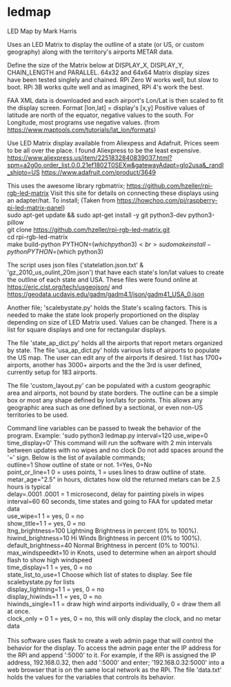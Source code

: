 # ledmap
LED Map by Mark Harris

Uses an LED Matrix to display the outline of a state (or US, or custom geography)
along with the territory's airports METAR data.

Define the size of the Matrix below at DISPLAY_X, DISPLAY_Y, CHAIN_LENGTH and PARALLEL.
64x32 and 64x64 Matrix display sizes have been tested singlely and chained.
RPi Zero W works well, but slow to boot. RPi 3B works quite well and as
imagined, RPi 4's work the best.

FAA XML data is downloaded and each airport's Lon/Lat is then scaled to fit the display screen.
  Format [lon,lat] = display's [x,y]
Positive values of latitude are north of the equator, negative values to the south.
For Longitude, most programs use negative values.
  (from https://www.maptools.com/tutorials/lat_lon/formats)

Use LED Matrix display available from Aliexpess and Adafruit.
Prices seem to be all over the place. I found Aliexpress to be the least expensive.
https://www.aliexpress.us/item/2251832840839037.html?spm=a2g0o.order_list.0.0.21ef1802T0SEXw&gatewayAdapt=glo2usa&_randl_shipto=US
https://www.adafruit.com/product/3649

This uses the awesome library rgbmatrix; https://github.com/hzeller/rpi-rgb-led-matrix
Visit this site for details on connecting these displays using an adapter/hat.
To install; (Taken from https://howchoo.com/pi/raspberry-pi-led-matrix-panel)<br>
  sudo apt-get update  && sudo apt-get install -y git python3-dev python3-pillow<br>
  git clone https://github.com/hzeller/rpi-rgb-led-matrix.git<br>
  cd rpi-rgb-led-matrix<br>
  make build-python PYTHON=$(which python3)<br>
  sudo make install-python PYTHON=$(which python3)<br>

The script uses json files ('statelatlon.json.txt' & 'gz_2010_us_oulint_20m.json')
that have each state's lon/lat values to create the outline of each state and USA.
These files were found online at https://eric.clst.org/tech/usgeojson/ and
https://geodata.ucdavis.edu/gadm/gadm4.1/json/gadm41_USA_0.json

Another file; 'scalebystate.py' holds the State's scaling factors. This is needed to make
the state look properly proportioned on the display depending on size of LED Matrix used.
Values can be changed. There is a list for square displays and one for rectangular displays.

The file 'state_ap_dict.py' holds all the airports that report metars organized by state.
The file 'usa_ap_dict.py' holds various lists of airports to populate the US map. 
The user can edit any of the airports if desired. 1 list has 1700+ airports,
another has 3000+ airports and the the 3rd is user defined, currently setup for 183 airports.

The file 'custom_layout.py' can be populated with a custom geographic area and airports, not bound
by state borders. The outline can be a simple box or most any shape defined by lon/lats for points.
This allows any geographic area such as one defined by a sectional, or even non-US territories to be used.

Command line variables can be passed to tweak the behavior of the program.
Example: 'sudo python3 ledmap.py interval=120 use_wipe=0 time_display=0'
This command will run the software with 2 min intervals between updates with no wipes and no clock
Do not add spaces around the '=' sign. Below is the list of available commands;<br>
   outline=1             Show outline of state or not. 1=Yes, 0=No<br>
   point_or_line=1       0 = uses points, 1 = uses lines to draw outline of state.<br>
   metar_age="2.5"       in hours, dictates how old the returned metars can be 2.5 hours is typical<br>
   delay=.0001           .0001 = 1 microsecond, delay for painting pixels in wipes<br>
   interval=60           60 seconds, time states and going to FAA for updated metar data<br>
   use_wipe=1            1 = yes, 0 = no<br>
   show_title=1          1 = yes, 0 = no<br>
   ltng_brightness=100   Lightning Brightness in percent (0% to 100%).<br>
   hiwind_brightness=10  Hi Winds Brightness in percent (0% to 100%).<br>
   default_brightness=40 Normal Brightness in percent (0% to 100%).<br>
   max_windspeedkt=10    in Knots, used to determine when an airport should flash to show high windspeed<br>
   time_display=1        1 = yes, 0 = no<br>
   state_list_to_use=1   Choose which list of states to display. See file scalebystate.py for lists<br>
   display_lightning=1   1 = yes, 0 = no<br>
   display_hiwinds=1     1 = yes, 0 = no<br>
   hiwinds_single=1      1 = draw high wind airports individually, 0 = draw them all at once.<br>
   clock_only = 0        1 = yes, 0 = no, this will only display the clock, and no metar data<br>
<br>
This software uses flask to create a web admin page that will control the behavior for the display.
To access the admin page enter the IP address for the RPi and append ':5000' to it.
For example, if the RPi is assigned the IP address, 192.168.0.32, then add ':5000' and enter;
'192.168.0.32:5000' into a web browser that is on the same local network as the RPi.
The file 'data.txt' holds the values for the variables that controls its behavior. 
